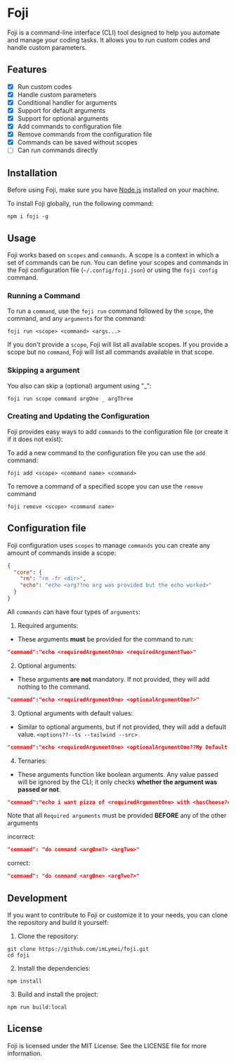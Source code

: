 # Foji

Foji is a command-line interface (CLI) tool designed to help you automate and manage your coding tasks. It allows you to run custom codes and handle custom parameters.

## Features

- [x] Run custom codes
- [x] Handle custom parameters
- [x] Conditional handler for arguments
- [x] Support for default arguments
- [x] Support for optional arguments
- [x] Add commands to configuration file
- [x] Remove commands from the configuration file
- [x] Commands can be saved without scopes
- [ ] Can run commands directly

## Installation

Before using Foji, make sure you have [Node.js](https://nodejs.org/) installed on your machine.

To install Foji globally, run the following command:

```shell
npm i foji -g
```

## Usage

Foji works based on `scopes` and `commands`. A scope is a context in which a set of commands can be run. You can define your scopes and commands in the Foji configuration file (`~/.config/foji.json`) or using the `foji config` command.

### Running a Command

To run a `command`, use the `foji run` command followed by the `scope`, the command, and any `arguments` for the command:

```shell
foji run <scope> <command> <args...>
```

If you don't provide a `scope`, Foji will list all available scopes. If you provide a scope but no `command`, Foji will list all commands available in that scope.

### Skipping a argument

You also can skip a (optional) argument using "\_":

```shell
foji run scope command argOne _ argThree
```

### Creating and Updating the Configuration

Foji provides easy ways to add `commands` to the configuration file (or create it if it does not exist):

To add a new command to the configuration file you can use the `add` command:

```shell
foji add <scope> <command name> <command>
```

To remove a command of a specified scope you can use the `remove` command

```shell
foji remove <scope> <command name>
```

## Configuration file

Foji configuration uses `scopes` to manage `commands` you can create any amount of commands inside a scope:

```json
{
  "core": {
    "rm": "rm -fr <dir>",
    "echo": "echo <arg??no arg was provided but the echo worked>"
  }
}
```

All `commands` can have four types of `arguments`:

1. Required arguments:

- These arguments **must** be provided for the command to run:

```json
"command":"echo <requiredArgumentOne> <requiredArgumentTwo>"
```

2. Optional arguments:

- These arguments **are not** mandatory. If not provided, they will add nothing to the command.

```json
"command":"echo <requiredArgumentOne> <optionalArgumentOne?>"
```

3. Optional arguments with default values:

- Similar to optional arguments, but if not provided, they will add a default value. `<options??--ts --tailwind --src>`

```json
"command":"echo <requiredArgumentOne> <optionalArgumentOne??My Default Value>"
```

4. Ternaries:

- These arguments function like boolean arguments. Any value passed will be ignored by the CLI; it only checks **whether the argument was passed or not**.

```json
"command":"echo i want pizza of <requiredArgumentOne> with <hasCheese?cheese:no cheese>"
```

Note that all `Required arguments` must be provided **BEFORE** any of the other arguments

incorrect:

```json
"command": "do command <argOne?> <argTwo>"
```

correct:

```json
"command": "do command <argOne> <argTwo?>"
```

## Development

If you want to contribute to Foji or customize it to your needs, you can clone the repository and build it yourself:

1. Clone the repository:

```shell
git clone https://github.com/imLymei/foji.git
cd foji
```

2. Install the dependencies:

```shell
npm install
```

3. Build and install the project:

```shell
npm run build:local
```

## License

Foji is licensed under the MIT License. See the LICENSE file for more information.
